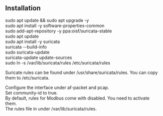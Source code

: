 ## Installation
sudo apt update && sudo apt upgrade -y \
sudo apt install -y software-properties-common \
sudo add-apt-repository -y ppa:oisf/suricata-stable \
sudo apt update \
sudo apt install -y suricata \
suricata --build-info \
sudo suricata-update \
suricata-update update-sources \
sudo ln -s /var/lib/suricata/rules /etc/suricata/rules

Suricate rules can be found under /usr/share/suricata/rules. You can copy them to /etc/suricata.

Configure the interface under af-packet and pcap. \
Set community-id to true. \
By default, rules for Modbus come with disabled. You need to activate them. \
The rules file in under /var/lib/suricata/rules.
